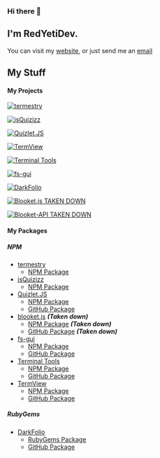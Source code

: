 ### Hi there 👋

I'm RedYetiDev.
---

You can visit my [website](https://redyetidev.github.io), or just send me an [email](mailto:redyetidev@gmail.com)

My Stuff
---
#### My Projects
[![termestry](https://github-readme-stats.vercel.app/api/pin/?username=redyetidev&repo=termestry)](https://github.com/redyetidev/termestry)

[![jsQuizizz](https://github-readme-stats.vercel.app/api/pin/?username=redyetidev&repo=jsQuizizz)](https://github.com/redyetidev/jsQuizizz)

[![Quizlet.JS](https://github-readme-stats.vercel.app/api/pin/?username=redyetidev&repo=Quizlet.JS)](https://github.com/redyetidev/Quizlet.JS)

[![TermView](https://github-readme-stats.vercel.app/api/pin/?username=redyetidev&repo=termview)](https://github.com/redyetidev/termview)

[![Terminal Tools](https://github-readme-stats.vercel.app/api/pin/?username=redyetidev&repo=terminaltools)](https://github.com/redyetidev/terminaltools)

[![fs-gui](https://github-readme-stats.vercel.app/api/pin/?username=redyetidev&repo=fs-gui)](https://github.com/redyetidev/fs-gui)

[![DarkFolio](https://github-readme-stats.vercel.app/api/pin/?username=redyetidev&repo=DarkFolio)](https://github.com/redyetidev/DarkFolio)

[![Blooket.js TAKEN DOWN](https://github-readme-stats.vercel.app/api/pin/?username=redyetidev&repo=blooket.js)](https://github.com/redyetidev/Blooket.js)

[![Blooket-API TAKEN DOWN](https://github-readme-stats.vercel.app/api/pin/?username=redyetidev&repo=blooket-API)](https://github.com/redyetidev/Blooket-API)


#### My Packages

##### NPM
 - [termestry](https://github.com/redyetidev/termestry)
    - [NPM Package](https://www.npmjs.com/package/termestry)
 - [jsQuizizz](https://github.com/redyetidev/jsQuizizz)
    - [NPM Package](https://www.npmjs.com/package/jsquizizz)
 - [Quizlet.JS](https://github.com/redyetidev/Quizlet.JS)
    - [NPM Package](https://www.npmjs.com/package/quizlet.js)
    - [GitHub Package](https://github.com/RedYetiDev/Quizlet.JS/packages/1034993)
  - [blooket.js](https://github.com/redyetidev/blooket.js) **_(Taken down)_**
    - [NPM Package](https://npmjs.com/package/blooket.js) **_(Taken down)_**
    - [GitHub Package](https://github.com/RedYetiDev/blooket.js/packages/627303) **_(Taken down)_**
  - [fs-gui](https://github.com/redyetidev/fs-gui)
    - [NPM Package](https://npmjs.com/package/fs-gui)
    - [GitHub Package](https://github.com/RedYetiDev/fs-gui/packages/647885)
 - [Terminal Tools](https://github.com/redyetidev/terminaltools)
    - [NPM Package](https://npmjs.com/package/terminaltools)
    - [GitHub Package](https://github.com/RedYetiDev/terminaltools/packages/661795)
 - [TermView](https://github.com/redyetidev/termview)
    - [NPM Package](https://npmjs.com/package/termview)
    - [GitHub Package](https://github.com/RedYetiDev/termview/packages/1387025)
##### RubyGems
  - [DarkFolio](https://github.com/redyetidev/DarkFolio)
      - [RubyGems Package](https://rubygems.org/gems/DarkFolio)
      - [GitHub Package](https://github.com/RedYetiDev/DarkFolio/packages/639185)
